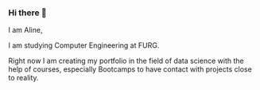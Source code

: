 ### Hi there 👋

I am Aline, 

I am studying Computer Engineering at FURG.

Right now I am creating my portfolio in the field of data science with the help of courses, especially Bootcamps to have contact with projects close to reality.

<!--
**alinemarchiori/alinemarchiori** is a ✨ _special_ ✨ repository because its `README.md` (this file) appears on your GitHub profile.

Here are some ideas to get you started:

- 🔭 I’m currently working on ...
- 🌱 I’m currently learning ...
- 👯 I’m looking to collaborate on ...
- 🤔 I’m looking for help with ...
- 💬 Ask me about ...
- 📫 How to reach me: ...
- 😄 Pronouns: ...
- ⚡ Fun fact: ...
-->
